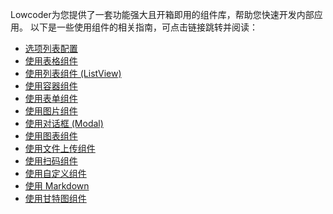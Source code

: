 Lowcoder为您提供了一套功能强大且开箱即用的组件库，帮助您快速开发内部应用。
以下是一些使用组件的相关指南，可点击链接跳转并阅读：

-   [选项列表配置](component-guides/option-list.md)
-   [使用表格组件](component-guides/using-table.md)
-   [使用列表组件 (ListView)](component-guides/using-listView.md)
-   [使用容器组件](component-guides/using-container.md)
-   [使用表单组件](component-guides/using-form.md)
-   [使用图片组件](component-guides/using-image.md)
-   [使用对话框 (Modal)](component-guides/using-modal.md)
-   [使用图表组件](component-guides/using-chart.md)
-   [使用文件上传组件](component-guides/using-file.md)
-   [使用扫码组件](component-guides/using-scanner.md)
-   [使用自定义组件](component-guides/using-custom.md)
-   [使用 Markdown](component-guides/using-markdown.md)
-   [使用甘特图组件](component-guides/using-gantt.md)